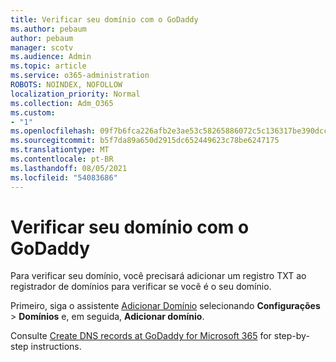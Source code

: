 ```yaml
---
title: Verificar seu domínio com o GoDaddy
ms.author: pebaum
author: pebaum
manager: scotv
ms.audience: Admin
ms.topic: article
ms.service: o365-administration
ROBOTS: NOINDEX, NOFOLLOW
localization_priority: Normal
ms.collection: Adm_O365
ms.custom:
- "1"
ms.openlocfilehash: 09f7b6fca226afb2e3ae53c58265886072c5c136317be390dccfc76f13efa94d
ms.sourcegitcommit: b5f7da89a650d2915dc652449623c78be6247175
ms.translationtype: MT
ms.contentlocale: pt-BR
ms.lasthandoff: 08/05/2021
ms.locfileid: "54083686"
---
```

# <a name="verify-your-domain-with-godaddy"></a>Verificar seu domínio com o GoDaddy

Para verificar seu domínio, você precisará adicionar um registro TXT ao registrador de domínios para verificar se você é o seu domínio. 

Primeiro, siga o assistente [Adicionar Domínio](https://admin.microsoft.com/Adminportal#/Domains) selecionando **Configurações** \> **Domínios** e, em seguida, **Adicionar domínio**.
  
Consulte [Create DNS records at GoDaddy for Microsoft 365](https://docs.microsoft.com/microsoft-365/admin/dns/create-dns-records-at-godaddy) for step-by-step instructions.